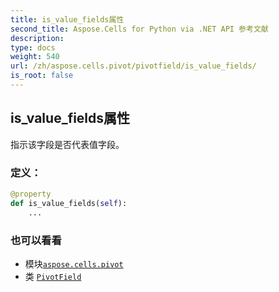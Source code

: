 ```yaml
---
title: is_value_fields属性
second_title: Aspose.Cells for Python via .NET API 参考文献
description:
type: docs
weight: 540
url: /zh/aspose.cells.pivot/pivotfield/is_value_fields/
is_root: false
---
```

## is_value_fields属性

指示该字段是否代表值字段。
### 定义：
```python
@property
def is_value_fields(self):
    ...
```

### 也可以看看
* 模块[`aspose.cells.pivot`](../../)
* 类 [`PivotField`](/cells/python-net/zh/aspose.cells.pivot/pivotfield)
